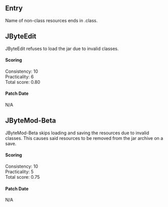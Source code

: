 ## Entry
Name of non-class resources ends in .class.

## JByteEdit
JByteEdit refuses to load the jar due to invalid classes.

#### Scoring
Consistency: 10  
Practicality: 6  
Total score: 0.80  

#### Patch Date
N/A

## JByteMod-Beta
JByteMod-Beta skips loading and saving the resources due to invalid classes. This causes said resources to be removed from the jar archive on a save.

#### Scoring
Consistency: 10  
Practicality: 5  
Total score: 0.75  

#### Patch Date
N/A